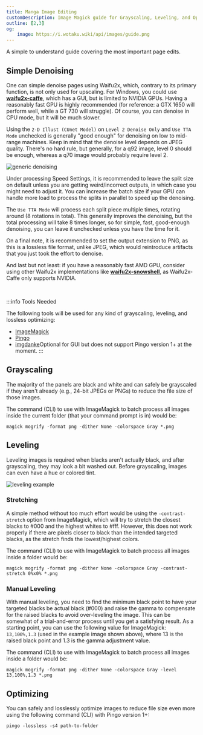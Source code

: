 ```yaml
---
title: Manga Image Editing
customDescription: Image Magick guide for Grayscaling, Leveling, and Optimizing
outline: [2,3]
og:
    image: https://i.wotaku.wiki/api/images/guide.png
---
```



<GradientCard title="Manga Image Editing" description="Image Magick guide for Grayscaling, Leveling, and Optimizing" theme="turquoise" variant="thin"/>



A simple to understand guide covering the most important page edits.
<Authors page="imagedit" />


## Simple Denoising

One can simple denoise pages using Waifu2x, which, contrary to its primary function, is not only used for upscaling. For Windows, you could use [**waifu2x-caffe**](https://github.com/lltcggie/waifu2x-caffe/releases), which has a GUI, but is limited to NVIDIA GPUs. Having a reasonably fast GPU is highly recommended (for reference: a GTX 1650 will perform well, while a GT 730 will struggle). Of course, you can denoise in CPU mode, but it will be much slower.

Using the `2-D Illust (CUnet Model)` on `Level 2 Denoise Only` and `Use TTA Mode` unchecked is generally "good enough" for denoising on low to mid-range machines.
Keep in mind that the denoise level depends on JPEG quality. There's no hard rule, but generally, for a q92 image, level 0 should be enough, whereas a q70 image would probably require level 2.

![generic denoising](/ss/waifu.jpg)

Under processing Speed Settings, it is recommended to leave the split size on default unless you are getting weird/incorrect outputs, in which case you might need to adjust it. You can increase the batch size if your GPU can handle more load to process the splits in parallel to speed up the denoising.

The `Use TTA Mode` will process each split piece multiple times, rotating around (8 rotations in total). This generally improves the denoising, but the total processing will take 8 times longer, so for simple, fast, good-enough denoising, you can leave it unchecked unless you have the time for it.

On a final note, it is recommended to set the output extension to PNG, as this is a lossless file format, unlike JPEG, which would reintroduce artifacts that you just took the effort to denoise.

And last but not least: if you have a reasonably fast AMD GPU, consider using other Waifu2x implementations like [**waifu2x-snowshell**](https://github.com/YukihoAA/waifu2x_snowshell), as Waifu2x-Caffe only supports NVIDIA.

<br>

:::info Tools Needed

The following tools will be used for any kind of grayscaling, leveling, and lossless optimizing:
- [ImageMagick](https://imagemagick.org/index.php)
- [Pingo](https://css-ig.net/pingo)
- [imgdanke](https://github.com/DrWhoCares/imgdanke)<tooltip>Optional for GUI but does not support Pingo version 1+ at the moment.</tooltip>
:::

## Grayscaling

The majority of the panels are black and white and can safely be grayscaled if they aren't already (e.g., 24-bit JPEGs or PNGs) to reduce the file size of those images.

The command (CLI) to use with ImageMagick to batch process all images inside the current folder (that your command prompt is in) would be:

```
magick mogrify -format png -dither None -colorspace Gray *.png
```

## Leveling

Leveling images is required when blacks aren't actually black, and after grayscaling, they may look a bit washed out. Before grayscaling, images can even have a hue or colored tint.

![leveling example](/ss/scaling.png)

### Stretching

A simple method without too much effort would be using the `-contrast-stretch` option from ImageMagick, which will try to stretch the closest blacks to #000 and the highest whites to #fff. However, this does not work properly if there are pixels closer to black than the intended targeted blacks, as the stretch finds the lowest/highest colors.

The command (CLI) to use with ImageMagick to batch process all images inside a folder would be:

```
magick mogrify -format png -dither None -colorspace Gray -contrast-stretch 0%x0% *.png
```

### Manual Leveling

With manual leveling, you need to find the minimum black point to have your targeted blacks be actual black (#000) and raise the gamma to compensate for the raised blacks to avoid over-leveling the image. This can be somewhat of a trial-and-error process until you get a satisfying result. As a starting point, you can use the following value for ImageMagick: `13,100%,1.3` (used in the example image shown above), where 13 is the raised black point and 1.3 is the gamma adjustment value.

The command (CLI) to use with ImageMagick to batch process all images inside a folder would be:

```
magick mogrify -format png -dither None -colorspace Gray -level 13,100%,1.3 *.png
```

## Optimizing

You can safely and losslessly optimize images to reduce file size even more using the following command (CLI) with Pingo version 1+:

```
pingo -lossless -s4 path-to-folder
```